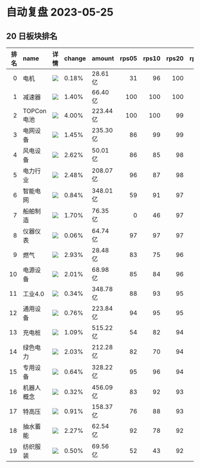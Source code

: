 # 自动复盘 2023-05-25
## 20 日板块排名
|   排名 | name       | 详情                                                                                                | change   | amount   |   rps05 |   rps10 |   rps20 |   rps50 |   rps120 |   rps250 | volume      |
|-------:|:-----------|:----------------------------------------------------------------------------------------------------|:---------|:---------|--------:|--------:|--------:|--------:|---------:|---------:|:------------|
|      0 | 电机       | ![](https://sykent-blog-image.oss-cn-beijing.aliyuncs.com/quant/image/2023/5/1685017525052-tmp.jpg) | 0.18%    | 28.61亿  |      31 |      96 |     100 |      97 |       84 |       88 | 125.93万手  |
|      1 | 减速器     | ![](https://sykent-blog-image.oss-cn-beijing.aliyuncs.com/quant/image/2023/5/1685017526129-tmp.jpg) | 1.40%    | 66.40亿  |     100 |     100 |     100 |      92 |       82 |        0 | 646.77万手  |
|      2 | TOPCon电池 | ![](https://sykent-blog-image.oss-cn-beijing.aliyuncs.com/quant/image/2023/5/1685017526709-tmp.jpg) | 4.00%    | 223.44亿 |     100 |     100 |      99 |      57 |       18 |        0 | 1067.44万手 |
|      3 | 电网设备   | ![](https://sykent-blog-image.oss-cn-beijing.aliyuncs.com/quant/image/2023/5/1685017527379-tmp.jpg) | 1.45%    | 235.30亿 |      86 |      99 |      99 |      87 |       63 |       86 | 2032.50万手 |
|      4 | 风电设备   | ![](https://sykent-blog-image.oss-cn-beijing.aliyuncs.com/quant/image/2023/5/1685017527979-tmp.jpg) | 2.62%    | 50.01亿  |      86 |      85 |      98 |      67 |       27 |       52 | 273.09万手  |
|      5 | 电力行业   | ![](https://sykent-blog-image.oss-cn-beijing.aliyuncs.com/quant/image/2023/5/1685017528638-tmp.jpg) | 2.48%    | 208.07亿 |      96 |      87 |      98 |      98 |       58 |       58 | 3092.87万手 |
|      6 | 智能电网   | ![](https://sykent-blog-image.oss-cn-beijing.aliyuncs.com/quant/image/2023/5/1685017529312-tmp.jpg) | 0.84%    | 348.01亿 |      59 |      91 |      97 |      84 |       68 |       86 | 2846.75万手 |
|      7 | 船舶制造   | ![](https://sykent-blog-image.oss-cn-beijing.aliyuncs.com/quant/image/2023/5/1685017529935-tmp.jpg) | 1.70%    | 76.35亿  |       0 |      46 |      97 |      99 |       96 |       99 | 527.55万手  |
|      8 | 仪器仪表   | ![](https://sykent-blog-image.oss-cn-beijing.aliyuncs.com/quant/image/2023/5/1685017530575-tmp.jpg) | 0.06%    | 64.74亿  |      97 |      97 |      97 |      85 |       83 |       98 | 365.11万手  |
|      9 | 燃气       | ![](https://sykent-blog-image.oss-cn-beijing.aliyuncs.com/quant/image/2023/5/1685017531283-tmp.jpg) | 2.93%    | 28.48亿  |      83 |      75 |      96 |      83 |       43 |       48 | 325.86万手  |
|     10 | 电源设备   | ![](https://sykent-blog-image.oss-cn-beijing.aliyuncs.com/quant/image/2023/5/1685017531959-tmp.jpg) | 2.01%    | 68.98亿  |      85 |      84 |      96 |      97 |       65 |       99 | 512.53万手  |
|     11 | 工业4.0    | ![](https://sykent-blog-image.oss-cn-beijing.aliyuncs.com/quant/image/2023/5/1685017532550-tmp.jpg) | 0.34%    | 348.78亿 |      88 |      93 |      95 |      91 |       80 |       87 | 2358.24万手 |
|     12 | 通用设备   | ![](https://sykent-blog-image.oss-cn-beijing.aliyuncs.com/quant/image/2023/5/1685017533384-tmp.jpg) | 0.76%    | 223.84亿 |      94 |      95 |      95 |      80 |       47 |       82 | 1783.74万手 |
|     13 | 充电桩     | ![](https://sykent-blog-image.oss-cn-beijing.aliyuncs.com/quant/image/2023/5/1685017534073-tmp.jpg) | 1.09%    | 515.22亿 |      54 |      82 |      94 |      83 |       67 |       84 | 3223.15万手 |
|     14 | 绿色电力   | ![](https://sykent-blog-image.oss-cn-beijing.aliyuncs.com/quant/image/2023/5/1685017534733-tmp.jpg) | 2.03%    | 212.28亿 |      82 |      70 |      94 |      87 |       54 |       39 | 2965.79万手 |
|     15 | 专用设备   | ![](https://sykent-blog-image.oss-cn-beijing.aliyuncs.com/quant/image/2023/5/1685017535511-tmp.jpg) | 0.64%    | 328.22亿 |      95 |      96 |      94 |      78 |       61 |       81 | 2210.31万手 |
|     16 | 机器人概念 | ![](https://sykent-blog-image.oss-cn-beijing.aliyuncs.com/quant/image/2023/5/1685017536220-tmp.jpg) | 0.32%    | 456.09亿 |      83 |      92 |      93 |      88 |       85 |        0 | 3580.35万手 |
|     17 | 特高压     | ![](https://sykent-blog-image.oss-cn-beijing.aliyuncs.com/quant/image/2023/5/1685017536854-tmp.jpg) | 0.91%    | 158.37亿 |      76 |      88 |      93 |      86 |       69 |       79 | 1309.99万手 |
|     18 | 抽水蓄能   | ![](https://sykent-blog-image.oss-cn-beijing.aliyuncs.com/quant/image/2023/5/1685017537563-tmp.jpg) | 2.27%    | 62.54亿  |      92 |      78 |      92 |      89 |       42 |       54 | 852.70万手  |
|     19 | 纺织服装   | ![](https://sykent-blog-image.oss-cn-beijing.aliyuncs.com/quant/image/2023/5/1685017538224-tmp.jpg) | 0.50%    | 69.56亿  |      52 |      43 |      92 |      45 |       57 |       32 | 890.51万手  |